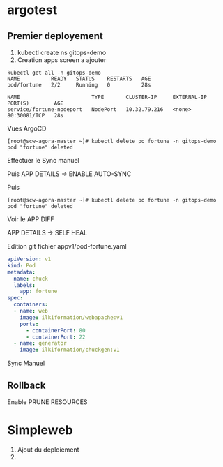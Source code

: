 






























































# argotest

## Premier deployement

1)  kubectl create ns gitops-demo
2)  Creation apps 
    screen a ajouter
    
    

```console
kubectl get all -n gitops-demo
NAME          READY   STATUS    RESTARTS   AGE
pod/fortune   2/2     Running   0          28s

NAME                       TYPE       CLUSTER-IP     EXTERNAL-IP   PORT(S)        AGE
service/fortune-nodeport   NodePort   10.32.79.216   <none>        80:30081/TCP   28s
```

Vues ArgoCD

```console
[root@scw-agora-master ~]# kubectl delete po fortune -n gitops-demo
pod "fortune" deleted
```

Effectuer le Sync manuel

Puis
APP DETAILS -> ENABLE AUTO-SYNC

Puis

```console
[root@scw-agora-master ~]# kubectl delete po fortune -n gitops-demo
pod "fortune" deleted
```
Voir le APP DIFF


APP DETAILS -> SELF HEAL

Edition git fichier appv1/pod-fortune.yaml
```yaml
apiVersion: v1
kind: Pod
metadata:
  name: chuck
  labels:
    app: fortune
spec:
  containers:
  - name: web
    image: ilkiformation/webapache:v1
    ports:
      - containerPort: 80
      - containerPort: 22
  - name: generator
    image: ilkiformation/chuckgen:v1
   ```
    
Sync Manuel

## Rollback 

Enable PRUNE RESOURCES

# Simpleweb
1) Ajout du deploiement
2) 
